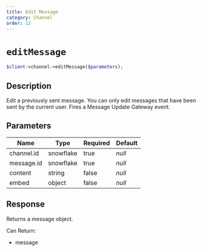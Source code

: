 ```yaml
---
title: Edit Message
category: Channel
order: 12
---
```


# `editMessage`

```php
$client->channel->editMessage($parameters);
```

## Description

Edit a previously sent message. You can only edit messages that have been sent by the current user.  Fires a Message Update Gateway event.

## Parameters


Name | Type | Required | Default
--- | --- | --- | ---
channel.id | snowflake | true | *null*
message.id | snowflake | true | *null*
content | string | false | *null*
embed | object | false | *null*

## Response

Returns a message object.

Can Return:

* message
